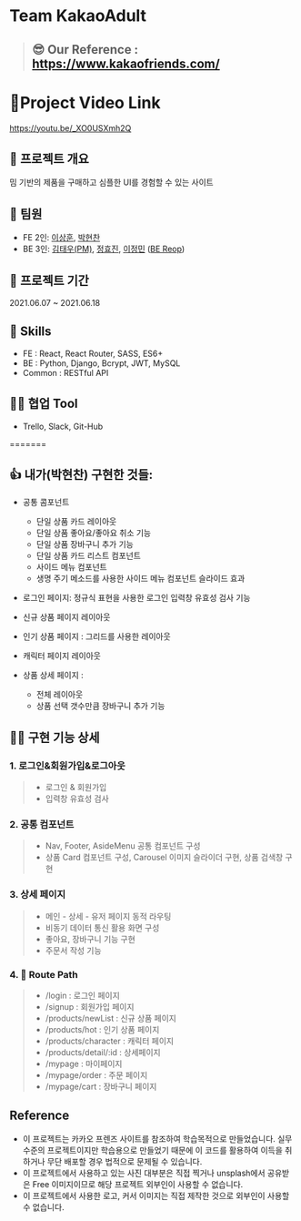 # Team KakaoAdult

> ## 😎 Our Reference : https://www.kakaofriends.com/

# 📎Project Video Link

https://youtu.be/_XO0USXmh2Q

## 💬 프로젝트 개요
밈 기반의 제품을 구매하고 심플한 UI를 경험할 수 있는 사이트 

## 👫 팀원

- FE 2인: [이상훈](), [박현찬]()
- BE 3인: [김태우(PM)](), [정효진](), [이정민]() ([BE Reop](https://github.com/wecode-bootcamp-korea/21-1st-KaKa0Adult-backend))

## 📅 프로젝트 기간

2021.06.07 ~ 2021.06.18

## 🔧 Skills

- FE : React, React Router, SASS, ES6+
- BE : Python, Django, Bcrypt, JWT, MySQL
- Common : RESTful API

## 🐱‍👤 협업 Tool

- Trello, Slack, Git-Hub

=======

## 👍 내가(박현찬) 구현한 것들:
- 공통 콤포넌트
  - 단일 상품 카드 레이아웃
  - 단일 상품 좋아요/좋아요 취소 기능
  - 단일 상품 장바구니 추가 기능
  - 단일 상품 카드 리스트 컴포넌트
  - 사이드 메뉴 컴포넌트
  - 생명 주기 메소드를 사용한 사이드 메뉴 컴포넌트 슬라이드 효과

- 로그인 페이지:  정규식 표현을 사용한 로그인 입력창 유효성 검사 기능

- 신규 상품 페이지 레이아웃

- 인기 상품 페이지 : 그리드를 사용한 레이아웃

- 캐릭터 페이지 레이아웃


- 상품 상세 페이지 :
  - 전체 레이아웃
  - 상품 선택 갯수만큼 장바구니 추가 기능
 
## 👍🏻 구현 기능 상세

### 1. 로그인&회원가입&로그아웃

> - 로그인 & 회원가입 
> - 입력창 유효성 검사 

### 2. 공통 컴포넌트

> - Nav, Footer, AsideMenu 공통 컴포넌트 구성 
> - 상품 Card 컴포넌트 구성, Carousel 이미지 슬라이더 구현, 상품 검색창 구현

### 3. 상세 페이지

> - 메인 - 상세 - 유저 페이지 동적 라우팅
> - 비동기 데이터 통신 활용 화면 구성
> - 좋아요, 장바구니 기능 구현
> - 주문서 작성 기능

### 4. 📎 Route Path

> - /login : 로그인 페이지
> - /signup : 회원가입 페이지
> - /products/newList : 신규 상품 페이지
> - /products/hot : 인기 상품 페이지
> - /products/character : 캐릭터 페이지
> - /products/detail/:id : 상세페이지
> - /mypage : 마이페이지
> - /mypage/order : 주문 페이지
> - /mypage/cart : 장바구니 페이지

## Reference

- 이 프로젝트는 카카오 프렌즈 사이트를 참조하여 학습목적으로 만들었습니다. 실무수준의 프로젝트이지만 학습용으로 만들었기 때문에 이 코드를 활용하여 이득을 취하거나 무단 배포할 경우 법적으로 문제될 수 있습니다.
- 이 프로젝트에서 사용하고 있는 사진 대부분은 직접 찍거나 unsplash에서 공유받은 Free 이미지이므로 해당 프로젝트 외부인이 사용할 수 없습니다.
- 이 프로젝트에서 사용한 로고, 커서 이미지는 직접 제작한 것으로 외부인이 사용할 수 없습니다.
